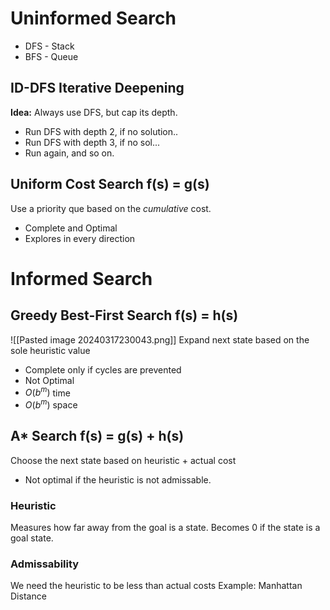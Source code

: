 # Uninformed Search
- DFS - Stack
- BFS - Queue

## ID-DFS Iterative Deepening
**Idea:** Always use DFS, but cap its depth.
- Run DFS with depth 2, if no solution..
- Run DFS with depth 3, if no sol...
- Run again, and so on.

## Uniform Cost Search f(s) = g(s)
Use a priority que based on the *cumulative* cost.
- Complete and Optimal
- Explores in every direction


# Informed Search
## Greedy Best-First Search f(s) = h(s)
![[Pasted image 20240317230043.png]]
Expand next state based on the sole heuristic value
- Complete only if cycles are prevented
- Not Optimal
- $O(b^m)$ time
- $O(b^m)$ space
## A* Search f(s) = g(s) + h(s)
Choose the next state based on heuristic + actual cost

- Not optimal if the heuristic is not admissable.
### Heuristic
Measures how far away from the goal is a state.
Becomes 0 if the state is a goal state.
### Admissability
We need the heuristic to be less than actual costs
Example: Manhattan Distance

 
